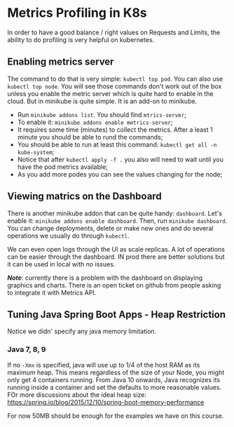 # Metrics Profiling in K8s

In order to have a good balance / right values on Requests and Limits, the ability to do profiling is very helpful on kubernetes.

## Enabling metrics server

The command to do that is very simple: `kubectl top pod`. You can also use `kubectl top node`. You will see those commands don't work out of the box unless you enable the metric server which is quite hard to enable in the cloud. But in minikube is quite simple. It is an add-on to minikube.

* Run `minikube addons list`. You should find `mtrics-server`;
* To enable it: `minikube addons enable metrics-server`;
* It requires some time (minutes) to collect the metrics. After a least 1 minute you should be able to rund the commands;
* You should be able to run at least this command: `kubectl get all -n kube-system`;
* Notice that after `kubectl apply -f .` you also will need to wait until you have the pod metrics available;
* As you add more podes you can see the values changing for the node;
  
## Viewing matrics on the Dashboard

There is another minikube addon that can be quite handy: `dashboard`.
Let's enable it: `minikube addons enable dashboard`. Then, run `minikube dashboard`. You can change deployments, delete or make new ones and do several operations we usually do through `kubectl`.

We can even open logs through the UI as scale replicas. A lot of operations can be easier through the dashboard. IN prod there are better solutions but it can be used in local with no issues.

***Note***: currently there is a problem with the dashboard on displaying graphics and charts. There is an open ticket on github from people asking to integrate it with Metrics API.

## Tuning Java Spring Boot Apps - Heap Restriction

Notice we didn' specify any java memory limitation.

### Java 7, 8, 9

If no `-Xmx` is specified, java will use up to 1/4 of the host RAM as its maximum heap. This means regardless of the size of your Node, you might only get 4 containers running. From Java 10 onwards, Java recognizes its running inside a container and set the defaults to more reasonable values.  FOr more discussions about the ideal heap size: https://spring.io/blog/2015/12/10/spring-boot-memory-performance 

For now 50MB should be enough for the examples we have on this course.
